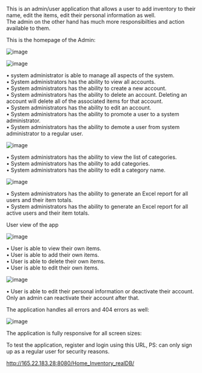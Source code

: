 This is an admin/user application that allows a user to add inventory to their name, edit the items, edit their personal information as well.  
The admin on the other hand has much more responsibilties and action available to them.

This is the homepage of the Admin:

![image](https://user-images.githubusercontent.com/44746577/130697908-08a6a13b-a898-47f8-8300-0b8292a8d93b.png)

![image](https://user-images.githubusercontent.com/44746577/130698545-c95d61dd-2870-4b34-ade8-9d9483f8b4b3.png)


• system administrator is able to manage all aspects of the system.  
• System administrators has the ability to view all accounts.  
• System administrators has the ability to create a new account.  
• System administrators has the ability to delete an account. Deleting an account will delete all of the associated items for that account.  
• System administrators has the ability to edit an account.  
• System administrators has the ability to promote a user to a system administrator.  
• System administrators has the ability to demote a user from system administrator to a regular user.  




![image](https://user-images.githubusercontent.com/44746577/130698275-e8963981-e224-4fa8-bdc3-83c19c39d77e.png)

• System administrators has the ability to view the list of categories.  
• System administrators has the ability to add categories.  
• System administrators has the ability to edit a category name.  



![image](https://user-images.githubusercontent.com/44746577/130698362-86458d51-6218-4abb-bba0-1684aeafdecd.png)

• System administrators has the ability to generate an Excel report for all users and their item totals.  
• System administrators has the ability to generate an Excel report for all active users and their item totals.  


User view of the app

![image](https://user-images.githubusercontent.com/44746577/130698638-251449c9-154a-4794-aa35-c6cc2385dafe.png)

• User is able to view their own items.  
• User is able to add their own items.  
• User is able to delete their own items.  
• User is able to edit their own items.  



![image](https://user-images.githubusercontent.com/44746577/130698706-b7b51164-c6d1-4e6a-bb1a-5d4e1cca1666.png)

• User is able to edit their personal information or deactivate their account. Only an admin can reactivate their account after that.  





The application handles all errors and 404 errors as well:  

![image](https://user-images.githubusercontent.com/44746577/130698867-39dbb3db-15fe-4d82-8500-89109118e69d.png)



The application is fully responsive for all screen sizes:  

To test the application, register and login using this URL, PS: can only sign up as a regular user for security reasons.  

http://165.22.183.28:8080/Home_Inventory_realDB/  

